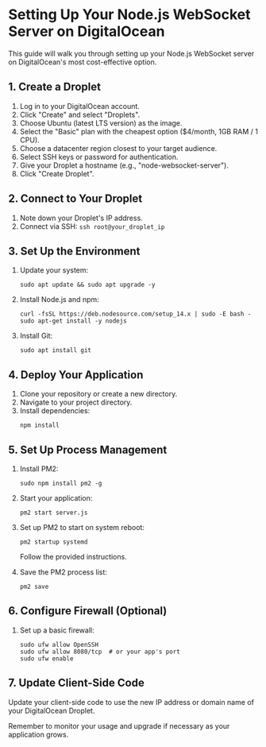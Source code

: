 # Setting Up Your Node.js WebSocket Server on DigitalOcean

This guide will walk you through setting up your Node.js WebSocket server on DigitalOcean's most cost-effective option.

## 1. Create a Droplet

1. Log in to your DigitalOcean account.
2. Click "Create" and select "Droplets".
3. Choose Ubuntu (latest LTS version) as the image.
4. Select the "Basic" plan with the cheapest option ($4/month, 1GB RAM / 1 CPU).
5. Choose a datacenter region closest to your target audience.
6. Select SSH keys or password for authentication.
7. Give your Droplet a hostname (e.g., "node-websocket-server").
8. Click "Create Droplet".

## 2. Connect to Your Droplet

1. Note down your Droplet's IP address.
2. Connect via SSH: `ssh root@your_droplet_ip`

## 3. Set Up the Environment

1. Update your system:
   ```
   sudo apt update && sudo apt upgrade -y
   ```

2. Install Node.js and npm:
   ```
   curl -fsSL https://deb.nodesource.com/setup_14.x | sudo -E bash -
   sudo apt-get install -y nodejs
   ```

3. Install Git:
   ```
   sudo apt install git
   ```

## 4. Deploy Your Application

1. Clone your repository or create a new directory.
2. Navigate to your project directory.
3. Install dependencies:
   ```
   npm install
   ```

## 5. Set Up Process Management

1. Install PM2:
   ```
   sudo npm install pm2 -g
   ```

2. Start your application:
   ```
   pm2 start server.js
   ```

3. Set up PM2 to start on system reboot:
   ```
   pm2 startup systemd
   ```
   Follow the provided instructions.

4. Save the PM2 process list:
   ```
   pm2 save
   ```

## 6. Configure Firewall (Optional)

1. Set up a basic firewall:
   ```
   sudo ufw allow OpenSSH
   sudo ufw allow 8080/tcp  # or your app's port
   sudo ufw enable
   ```

## 7. Update Client-Side Code

Update your client-side code to use the new IP address or domain name of your DigitalOcean Droplet.

Remember to monitor your usage and upgrade if necessary as your application grows.

